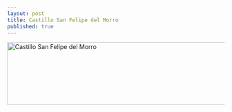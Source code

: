 ```yaml
---
layout: post
title: Castillo San Felipe del Morro
published: true
---
```


<a href="https://www.flickr.com/photos/matthewsim/16211963488" title="Castillo San Felipe del Morro by Matthew Simoneau, on Flickr"><img src="https://farm9.staticflickr.com/8642/16211963488_e31e18e3d7_z.jpg" width="640" height="145" alt="Castillo San Felipe del Morro"></a>
